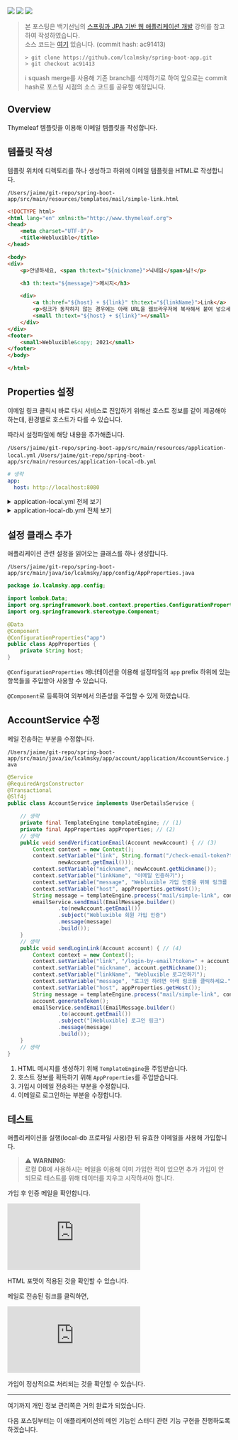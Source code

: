![](https://img.shields.io/badge/spring--boot-2.5.4-red) ![](https://img.shields.io/badge/gradle-7.1.1-brightgreen) ![](https://img.shields.io/badge/java-11-blue)

> 본 포스팅은 백기선님의 [스프링과 JPA 기반 웹 애플리케이션 개발](https://www.inflearn.com/course/%EC%8A%A4%ED%94%84%EB%A7%81-JPA-%EC%9B%B9%EC%95%B1/dashboard) 강의를 참고하여 작성하였습니다.  
> 소스 코드는 [여기](https://github.com/lcalmsky/spring-boot-app) 있습니다. (commit hash: ac91413)
> ```shell
> > git clone https://github.com/lcalmsky/spring-boot-app.git
> > git checkout ac91413
> ```
> ℹ️ squash merge를 사용해 기존 branch를 삭제하기로 하여 앞으로는 commit hash로 포스팅 시점의 소스 코드를 공유할 예정입니다.

## Overview

Thymeleaf 템플릿을 이용해 이메일 템플릿을 작성합니다.

## 템플릿 작성

템플릿 위치에 디렉토리를 하나 생성하고 하위에 이메일 템플릿을 HTML로 작성합니다.

`/Users/jaime/git-repo/spring-boot-app/src/main/resources/templates/mail/simple-link.html`

```html
<!DOCTYPE html>
<html lang="en" xmlns:th="http://www.thymeleaf.org">
<head>
    <meta charset="UTF-8"/>
    <title>Webluxible</title>
</head>

<body>
<div>
    <p>안녕하세요, <span th:text="${nickname}">닉네임</span>님!</p>

    <h3 th:text="${message}">메시지</h3>

    <div>
        <a th:href="${host} + ${link}" th:text="${linkName}">Link</a>
        <p>링크가 동작하지 않는 경우에는 아래 URL을 웹브라우저에 복사해서 붙여 넣으세요.</p>
        <small th:text="${host} + ${link}"></small>
    </div>
</div>
<footer>
    <small>Webluxible&copy; 2021</small>
</footer>
</body>

</html>

```

## Properties 설정

이메일 링크 클릭시 바로 다시 서비스로 진입하기 위해선 호스트 정보를 같이 제공해야 하는데, 환경별로 호스트가 다를 수 있습니다.

따라서 설정파일에 해당 내용을 추가해줍니다.

`/Users/jaime/git-repo/spring-boot-app/src/main/resources/application-local.yml`
`/Users/jaime/git-repo/spring-boot-app/src/main/resources/application-local-db.yml`

```yaml
# 생략
app:
  host: http://localhost:8080
```

<details>
<summary>application-local.yml 전체 보기</summary>

```yaml
spring:
  datasource:
    username: sa
    password:
    driver-class-name: org.h2.Driver
    url: jdbc:h2:mem:test
  h2.console:
    enabled: true
  jpa:
    hibernate:
      ddl-auto: create-drop
    properties:
      hibernate:
        format_sql: true
logging:
  level:
    org.hibernate:
      SQL: debug
      type.descriptor.sql.BasicBinder: trace
app:
  host: http://localhost:8080
```

</details>

<details>
<summary>application-local-db.yml 전체 보기</summary>

```yaml
spring:
  datasource:
    username: testuser
    password: testpass
    url: jdbc:postgresql://localhost:5432/testdb
    driver-class-name: org.postgresql.Driver
  jpa:
    hibernate:
      ddl-auto: update
    properties:
      hibernate:
        format_sql: true
  mail:
    host: smtp.gmail.com
    port: 587
    username: account-created
    password: app-password-issued
    properties:
      mail.smtp.auth: true
      mail.smtp.timeout: 5000
      mail.smtp.starttls.enable: true
logging:
  level:
    org.hibernate:
      SQL: debug
      type.descriptor.sql.BasicBinder: trace
app:
  host: http://localhost:8080
```

</details>

## 설정 클래스 추가

애플리케이션 관련 설정을 읽어오는 클래스를 하나 생성합니다.

`/Users/jaime/git-repo/spring-boot-app/src/main/java/io/lcalmsky/app/config/AppProperties.java`

```java
package io.lcalmsky.app.config;

import lombok.Data;
import org.springframework.boot.context.properties.ConfigurationProperties;
import org.springframework.stereotype.Component;

@Data
@Component
@ConfigurationProperties("app")
public class AppProperties {
    private String host;
}
```

`@ConfigurationProperties` 애너테이션을 이용해 설정파일의 `app` prefix 하위에 있는 항목들을 주입받아 사용할 수 있습니다.

`@Component`로 등록하여 외부에서 의존성을 주입할 수 있게 하였습니다.

## AccountService 수정

메일 전송하는 부분을 수정합니다.

`/Users/jaime/git-repo/spring-boot-app/src/main/java/io/lcalmsky/app/account/application/AccountService.java`

```java
@Service
@RequiredArgsConstructor
@Transactional
@Slf4j
public class AccountService implements UserDetailsService {

    // 생략
    private final TemplateEngine templateEngine; // (1)
    private final AppProperties appProperties; // (2)
    // 생략
    public void sendVerificationEmail(Account newAccount) { // (3)
        Context context = new Context();
        context.setVariable("link", String.format("/check-email-token?token=%s&email=%s", newAccount.getEmailToken(),
                newAccount.getEmail()));
        context.setVariable("nickname", newAccount.getNickname());
        context.setVariable("linkName", "이메일 인증하기");
        context.setVariable("message", "Webluxible 가입 인증을 위해 링크를 클릭하세요.");
        context.setVariable("host", appProperties.getHost());
        String message = templateEngine.process("mail/simple-link", context);
        emailService.sendEmail(EmailMessage.builder()
                .to(newAccount.getEmail())
                .subject("Webluxible 회원 가입 인증")
                .message(message)
                .build());
    }
    // 생략
    public void sendLoginLink(Account account) { // (4)
        Context context = new Context();
        context.setVariable("link", "/login-by-email?token=" + account.getEmailToken() + "&email=" + account.getEmail());
        context.setVariable("nickname", account.getNickname());
        context.setVariable("linkName", "Webluxible 로그인하기");
        context.setVariable("message", "로그인 하려면 아래 링크를 클릭하세요.");
        context.setVariable("host", appProperties.getHost());
        String message = templateEngine.process("mail/simple-link", context);
        account.generateToken();
        emailService.sendEmail(EmailMessage.builder()
                .to(account.getEmail())
                .subject("[Webluxible] 로그인 링크")
                .message(message)
                .build());
    }
    // 생략
}

```

1. HTML 메시지를 생성하기 위해 `TemplateEngine`을 주입받습니다.
2. 호스트 정보를 획득하기 위해 `AppProperties`를 주입받습니다.
3. 가입시 이메일 전송하는 부분을 수정합니다.
4. 이메일로 로그인하는 부분을 수정합니다.

## 테스트

애플리케이션을 실행(local-db 프로파일 사용)한 뒤 유효한 이메일을 사용해 가입합니다.

> ⚠️ **WARNING:**   
> 로컬 DB에 사용하시는 메일을 이용해 이미 가입한 적이 있으면 추가 가입이 안 되므로 테스트를 위해 데이터를 지우고 시작하셔야 합니다.

가입 후 인증 메일을 확인합니다.

![](https://raw.githubusercontent.com/lcalmsky/spring-boot-app/master/resources/images/36-01.md)

HTML 포맷이 적용된 것을 확인할 수 있습니다.

메일로 전송된 링크를 클릭하면,

![](https://raw.githubusercontent.com/lcalmsky/spring-boot-app/master/resources/images/36-02.md)

가입이 정상적으로 처리되는 것을 확인할 수 있습니다.

---

여기까지 개인 정보 관리쪽은 거의 완료가 되었습니다.

다음 포스팅부터는 이 애플리케이션의 메인 기능인 스터디 관련 기능 구현을 진행하도록 하겠습니다.